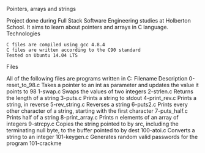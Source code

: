 Pointers, arrays and strings

Project done during Full Stack Software Engineering studies at Holberton School. It aims to learn about pointers and arrays in C language.
Technologies

    C files are compiled using gcc 4.8.4
    C files are written according to the C90 standard
    Tested on Ubuntu 14.04 LTS

Files

All of the following files are programs written in C:
Filename 	Description
0-reset_to_98.c 	Takes a pointer to an int as parameter and updates the value it points to 98
1-swap.c 	Swaps the values of two integers
2-strlen.c 	Returns the length of a string
3-puts.c 	Prints a string to stdout
4-print_rev.c 	Prints a string, in reverse
5-rev_string.c 	Reverses a string
6-puts2.c 	Prints every other character of a string, starting with the first character
7-puts_half.c 	Prints half of a string
8-print_array.c 	Prints n elements of an array of integers
9-strcpy.c 	Copies the string pointed to by src, including the terminating null byte, to the buffer pointed to by dest
100-atoi.c 	Converts a string to an integer
101-keygen.c 	Generates random valid passwords for the program 101-crackme
